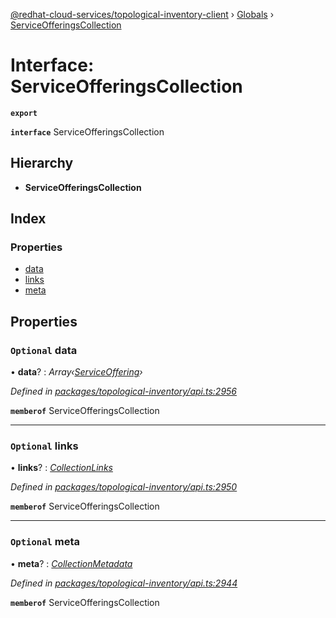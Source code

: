 [@redhat-cloud-services/topological-inventory-client](../README.md) › [Globals](../globals.md) › [ServiceOfferingsCollection](serviceofferingscollection.md)

# Interface: ServiceOfferingsCollection

**`export`** 

**`interface`** ServiceOfferingsCollection

## Hierarchy

* **ServiceOfferingsCollection**

## Index

### Properties

* [data](serviceofferingscollection.md#optional-data)
* [links](serviceofferingscollection.md#optional-links)
* [meta](serviceofferingscollection.md#optional-meta)

## Properties

### `Optional` data

• **data**? : *Array‹[ServiceOffering](serviceoffering.md)›*

*Defined in [packages/topological-inventory/api.ts:2956](https://github.com/leSamo/javascript-clients/blob/master/packages/topological-inventory/api.ts#L2956)*

**`memberof`** ServiceOfferingsCollection

___

### `Optional` links

• **links**? : *[CollectionLinks](collectionlinks.md)*

*Defined in [packages/topological-inventory/api.ts:2950](https://github.com/leSamo/javascript-clients/blob/master/packages/topological-inventory/api.ts#L2950)*

**`memberof`** ServiceOfferingsCollection

___

### `Optional` meta

• **meta**? : *[CollectionMetadata](collectionmetadata.md)*

*Defined in [packages/topological-inventory/api.ts:2944](https://github.com/leSamo/javascript-clients/blob/master/packages/topological-inventory/api.ts#L2944)*

**`memberof`** ServiceOfferingsCollection
